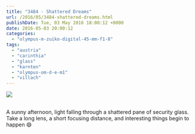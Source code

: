 ```yaml
---
title: "3484 - Shattered Dreams"
url: /2016/05/3484-shattered-dreams.html
publishDate: Tue, 03 May 2016 18:00:12 +0000
date: 2016-05-03 20:00:12
categories: 
  - "olympus-m-zuiko-digital-45-mm-f1-8"
tags: 
  - "austria"
  - "carinthia"
  - "glass"
  - "karnten"
  - "olympus-om-d-e-m1"
  - "villach"
---
```

<div class="container">
<div class="center"><a target="_blank" href="https://d25zfm9zpd7gm5.cloudfront.net/1200x1200/2016/20160205_155808_lr.jpg"><img class="webfeedsFeaturedVisual" src="https://d25zfm9zpd7gm5.cloudfront.net/0600x0600/2016/20160205_155808_lr.jpg" /></a></div>
</div>
<br />

A sunny afternoon, light falling through a shattered pane of security glass. Take a long lens, a short focusing distance, and interesting things begin to happen 😄
